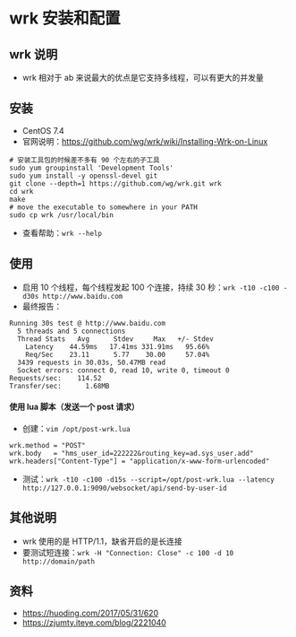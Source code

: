# wrk 安装和配置


## wrk 说明

- wrk 相对于 ab 来说最大的优点是它支持多线程，可以有更大的并发量


## 安装

- CentOS 7.4
- 官网说明：<https://github.com/wg/wrk/wiki/Installing-Wrk-on-Linux>

```
# 安装工具包的时候差不多有 90 个左右的子工具
sudo yum groupinstall 'Development Tools'
sudo yum install -y openssl-devel git
git clone --depth=1 https://github.com/wg/wrk.git wrk
cd wrk
make
# move the executable to somewhere in your PATH
sudo cp wrk /usr/local/bin
```

- 查看帮助：`wrk --help`

## 使用

- 启用 10 个线程，每个线程发起 100 个连接，持续 30 秒：`wrk -t10 -c100 -d30s http://www.baidu.com`
- 最终报告：

```
Running 30s test @ http://www.baidu.com
  5 threads and 5 connections
  Thread Stats   Avg      Stdev     Max   +/- Stdev
    Latency    44.59ms   17.41ms 331.91ms   95.66%
    Req/Sec    23.11      5.77    30.00     57.04%
  3439 requests in 30.03s, 50.47MB read
  Socket errors: connect 0, read 10, write 0, timeout 0
Requests/sec:    114.52
Transfer/sec:      1.68MB
```

#### 使用 lua 脚本（发送一个 post 请求）

- 创建：`vim /opt/post-wrk.lua`

```
wrk.method = "POST"  
wrk.body   = "hms_user_id=222222&routing_key=ad.sys_user.add"  
wrk.headers["Content-Type"] = "application/x-www-form-urlencoded"
```

- 测试：`wrk -t10 -c100 -d15s --script=/opt/post-wrk.lua --latency http://127.0.0.1:9090/websocket/api/send-by-user-id`


## 其他说明

- wrk 使用的是 HTTP/1.1，缺省开启的是长连接
- 要测试短连接：`wrk -H "Connection: Close" -c 100 -d 10 http://domain/path`

## 资料

- <https://huoding.com/2017/05/31/620>
- <https://zjumty.iteye.com/blog/2221040>
